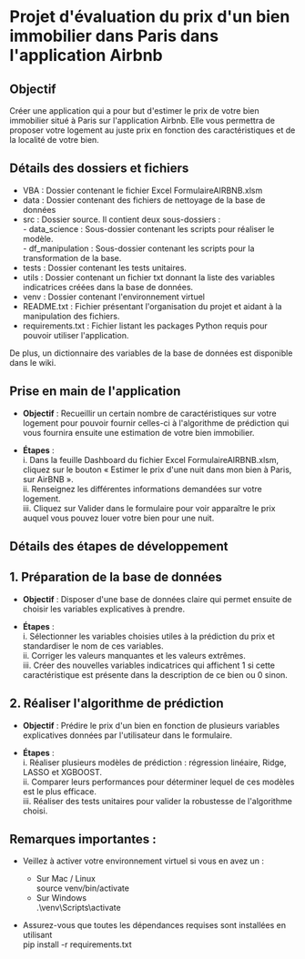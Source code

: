 # Projet d'évaluation du prix d'un bien immobilier dans Paris dans l'application Airbnb

## Objectif

Créer une application qui a pour but d'estimer le prix de votre bien immobilier situé à Paris sur l'application Airbnb.  Elle vous permettra de proposer votre logement au juste prix en fonction des caractéristiques et de la localité de votre bien.

## Détails des dossiers et fichiers

* VBA : Dossier contenant le fichier Excel FormulaireAIRBNB.xlsm
* data : Dossier contenant des fichiers de nettoyage de la base de données
* src : Dossier source. Il contient deux sous-dossiers :   
        - data_science : Sous-dossier contenant les scripts pour réaliser le modèle.  
        - df_manipulation : Sous-dossier contenant les scripts pour la transformation de la base.  
* tests : Dossier contenant les tests unitaires.
* utils : Dossier contenant un fichier txt donnant la liste des variables indicatrices créées dans la base de données.
* venv : Dossier contenant l'environnement virtuel
* README.txt : Fichier présentant l'organisation du projet et aidant à la manipulation des fichiers.
* requirements.txt : Fichier listant les packages Python requis pour pouvoir utiliser l'application.  

De plus, un dictionnaire des variables de la base de données est disponible dans le wiki. 

## Prise en main de l'application

* **Objectif** : Recueillir un certain nombre de caractéristiques sur votre logement pour pouvoir fournir celles-ci à l'algorithme de prédiction qui vous fournira ensuite une estimation de votre bien immobilier.

* **Étapes** :   
  i. Dans la feuille Dashboard du fichier Excel FormulaireAIRBNB.xlsm, cliquez sur le bouton « Estimer le prix d'une nuit dans mon bien à Paris, sur AirBNB ».  
  ii. Renseignez les différentes informations demandées sur votre logement.  
  iii. Cliquez sur Valider dans le formulaire pour voir apparaître le prix auquel vous pouvez louer votre bien pour une nuit.  

## Détails des étapes de développement

## 1. Préparation de la base de données

* **Objectif** : Disposer d'une base de données claire qui permet ensuite de choisir les variables explicatives à prendre.

* **Étapes** :  
  i. Sélectionner les variables choisies utiles à la prédiction du prix et standardiser le nom de ces variables.  
  ii. Corriger les valeurs manquantes et les valeurs extrêmes.  
  iii. Créer des nouvelles variables indicatrices qui affichent 1 si cette caractéristique est présente dans la description de ce bien ou 0 sinon.  

## 2. Réaliser l'algorithme de prédiction

* **Objectif** : Prédire le prix d'un bien en fonction de plusieurs variables explicatives données par l'utilisateur dans le formulaire.

* **Étapes** :  
  i. Réaliser plusieurs modèles de prédiction : régression linéaire, Ridge, LASSO et XGBOOST.  
  ii. Comparer leurs performances pour déterminer lequel de ces modèles est le plus efficace.  
  iii. Réaliser des tests unitaires pour valider la robustesse de l'algorithme choisi.  

## Remarques importantes :

* Veillez à activer votre environnement virtuel si vous en avez un :  
  - Sur Mac / Linux  
  source venv/bin/activate  
  - Sur Windows  
  .\venv\Scripts\activate  

* Assurez-vous que toutes les dépendances requises sont installées en utilisant  
  pip install -r requirements.txt
